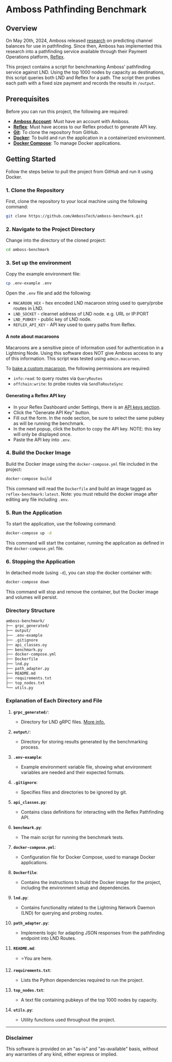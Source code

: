 # Amboss Pathfinding Benchmark

## Overview

On May 20th, 2024, Amboss released [research](https://arxiv.org/abs/2405.12087) on predicting channel balances for use in pathfinding. 
Since then, Amboss has implemented this research into a pathfinding service available through their Payment Operations platform, [Reflex](https://amboss.space/reflex/).

This project contains a script for benchmarking Amboss' pathfinding service against LND.
Using the top 1000 nodes by capacity as destinations, this script queries both LND and Reflex for a path.
The script then probes each path with a fixed size payment and records the results in `/output`.


## Prerequisites

Before you can run this project, the following are required:

- **[Amboss Account](https://amboss.space/login)**: Must have an account with Amboss.
- **[Reflex](https://amboss.space/reflex/)**: Must have access to our Reflex product to generate API key.
- **[Git](https://git-scm.com/book/en/v2/Getting-Started-Installing-Git)**: To clone the repository from GitHub.
- **[Docker](https://docs.docker.com/get-docker/)**: To build and run the application in a containerized environment.
- **[Docker Compose](https://docs.docker.com/compose/install/)**: To manage Docker applications.


## Getting Started

Follow the steps below to pull the project from GitHub and run it using Docker.

### 1. Clone the Repository

First, clone the repository to your local machine using the following command:

```bash
git clone https://github.com/AmbossTech/amboss-benchmark.git
```

### 2. Navigate to the Project Directory

Change into the directory of the cloned project:

```bash
cd amboss-benchmark
```

### 3. Set up the environment

Copy the example environment file:

```bash
cp .env-example .env
```

Open the `.env` file and add the following:

- `MACAROON_HEX` - hex encoded LND macaroon string used to query/probe routes in LND. 
- `LND_SOCKET` - clearnet address of LND node. e.g. URL or IP:PORT
- `LND_PUBKEY` - public key of LND node.
- `REFLEX_API_KEY` - API key used to query paths from Reflex. 


#### A note about macaroons

Macaroons are a sensitive piece of information used for authentication in a Lightning Node. 
Using this software does NOT give Amboss access to any of this information. 
This script was tested using `admin.macaroon`.

To [bake a custom macaroon](https://docs.lightning.engineering/lightning-network-tools/lnd/macaroons#docs-internal-guid-7b736a99-7fff-4c6f-a308-73da0d74c992), the following permissions are required:

- `info:read`: to query routes via `QueryRoutes`
- `offchain:write`: to probe routes via `SendToRouteSync` 

#### Generating a Reflex API key

- In your Reflex Dashboard under Settings, there is an [API keys section](https://amboss.space/reflex/settings/api-keys). 
- Click the "Generate API Key" button.
- Fill out the form. In the node section, be sure to select the same pubkey as will be running the benchmark.
- In the next popup, click the button to copy the API key. NOTE: this key will only be displayed once.
- Paste the API key into `.env`.

### 4. Build the Docker Image

Build the Docker image using the `docker-compose.yml` file included in the project:

```bash
docker-compose build
```

This command will read the `Dockerfile` and build an image tagged as `reflex-benchmark:latest`.
Note: you must rebuild the docker image after editing any file including `.env`. 

### 5. Run the Application

To start the application, use the following command:

```bash
docker-compose up -d
```

This command will start the container, running the application as defined in the `docker-compose.yml` file.

### 6. Stopping the Application

In detached mode (using `-d`), you can stop the docker container with:

```bash
docker-compose down
```

This command will stop and remove the container, but the Docker image and volumes will persist.

### Directory Structure

```markdown
amboss-benchmark/
├── grpc_generated/
├── output/
├── .env-example
├── .gitignore
├── api_classes.oy
├── benchmark.py
├── docker-compose.yml
├── Dockerfile
├── lnd.py
├── path_adapter.py
├── README.md
├── requirements.txt
├── top_nodes.txt
└── utils.py
```
### Explanation of Each Directory and File

1. **`grpc_generated/`**:
   - Directory for LND gRPC files. [More info.](https://github.com/lightningnetwork/lnd/blob/master/docs/grpc/python.md)

2. **`output/`**:
   - Directory for storing results generated by the benchmarking process.

3. **`.env-example`**:
   - Example environment variable file, showing what environment variables are needed and their expected formats.

4. **`.gitignore`**:
   - Specifies files and directories to be ignored by git.

5. **`api_classes.py`**:
   - Contains class definitions for interacting with the Reflex Pathfinding API.

6. **`benchmark.py`**:
   - The main script for running the benchmark tests.

7. **`docker-compose.yml`**:
   - Configuration file for Docker Compose, used to manage Docker applications.

8. **`Dockerfile`**:
   - Contains the instructions to build the Docker image for the project, including the environment setup and dependencies.

9. **`lnd.py`**:
   - Contains functionality related to the Lightning Network Daemon (LND) for querying and probing routes.

10. **`path_adapter.py`**:
    - Implements logic for adapting JSON responses from the pathfinding endpoint into LND Routes.

11. **`README.md`**:
    - ⭐You are here.

12. **`requirements.txt`**:
    - Lists the Python dependencies required to run the project.

13. **`top_nodes.txt`**:
    - A text file containing pubkeys of the top 1000 nodes by capacity.

14. **`utils.py`**:
    - Utility functions used throughout the project.


---

### Disclaimer
This software is provided on an "as-is" and "as-available" basis, without any warranties of any kind, either express or implied.

